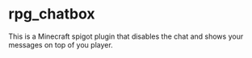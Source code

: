 # rpg_chatbox
This is a Minecraft spigot plugin that disables the chat and shows your messages on top of you player.
